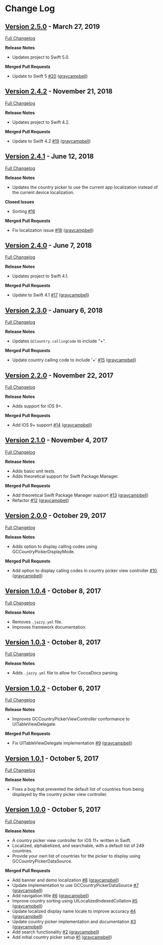 # Change Log

## [Version 2.5.0](https://github.com/graycampbell/GCCountryPicker/tree/2.5.0) - March 27, 2019

[Full Changelog](https://github.com/graycampbell/GCCountryPicker/compare/2.4.2...2.5.0)

**Release Notes**

- Updates project to Swift 5.0.

**Merged Pull Requests**

- Update to Swift 5 [\#20](https://github.com/graycampbell/GCCountryPicker/pull/20) ([graycampbell](https://github.com/graycampbell))

## [Version 2.4.2](https://github.com/graycampbell/GCCountryPicker/tree/2.4.2) - November 21, 2018

[Full Changelog](https://github.com/graycampbell/GCCountryPicker/compare/2.4.1...2.4.2)

**Release Notes**

- Updates project to Swift 4.2.

**Merged Pull Requests**

- Update to Swift 4.2 [\#19](https://github.com/graycampbell/GCCountryPicker/pull/19) ([graycampbell](https://github.com/graycampbell))

## [Version 2.4.1](https://github.com/graycampbell/GCCountryPicker/tree/2.4.1) - June 12, 2018

[Full Changelog](https://github.com/graycampbell/GCCountryPicker/compare/2.4.0...2.4.1)

**Release Notes**

- Updates the country picker to use the current app localization instead of the current device localization.

**Closed Issues**

- Sorting [\#16](https://github.com/graycampbell/GCCountryPicker/issues/16)

**Merged Pull Requests**

- Fix localization issue [\#18](https://github.com/graycampbell/GCCountryPicker/pull/18) ([graycampbell](https://github.com/graycampbell))

## [Version 2.4.0](https://github.com/graycampbell/GCCountryPicker/tree/2.4.0) - June 7, 2018

[Full Changelog](https://github.com/graycampbell/GCCountryPicker/compare/2.3.0...2.4.0)

**Release Notes**

- Updates project to Swift 4.1.

**Merged Pull Requests**

- Update to Swift 4.1 [\#17](https://github.com/graycampbell/GCCountryPicker/pull/17) ([graycampbell](https://github.com/graycampbell))

## [Version 2.3.0](https://github.com/graycampbell/GCCountryPicker/tree/2.3.0) - January 6, 2018

[Full Changelog](https://github.com/graycampbell/GCCountryPicker/compare/2.2.0...2.3.0)

**Release Notes**

- Updates `GCCountry.callingCode` to include "+".

**Merged Pull Requests**

- Update country calling code to include '+' [\#15](https://github.com/graycampbell/GCCountryPicker/pull/15) ([graycampbell](https://github.com/graycampbell))

## [Version 2.2.0](https://github.com/graycampbell/GCCountryPicker/tree/2.2.0) - November 22, 2017

[Full Changelog](https://github.com/graycampbell/GCCountryPicker/compare/2.1.0...2.2.0)

**Release Notes**

- Adds support for iOS 9+.

**Merged Pull Requests**

- Add iOS 9+ support [\#14](https://github.com/graycampbell/GCCountryPicker/pull/14) ([graycampbell](https://github.com/graycampbell))

## [Version 2.1.0](https://github.com/graycampbell/GCCountryPicker/tree/2.1.0) - November 4, 2017

[Full Changelog](https://github.com/graycampbell/GCCountryPicker/compare/2.0.0...2.1.0)

**Release Notes**

- Adds basic unit tests.
- Adds theoretical support for Swift Package Manager.

**Merged Pull Requests**

- Add theoretical Swift Package Manager support [\#13](https://github.com/graycampbell/GCCountryPicker/pull/13) ([graycampbell](https://github.com/graycampbell))
- Refactor [\#12](https://github.com/graycampbell/GCCountryPicker/pull/12) ([graycampbell](https://github.com/graycampbell))

## [Version 2.0.0](https://github.com/graycampbell/GCCountryPicker/tree/2.0.0) - October 29, 2017

[Full Changelog](https://github.com/graycampbell/GCCountryPicker/compare/1.0.4...2.0.0)

**Release Notes**

- Adds option to display calling codes using GCCountryPickerDisplayMode.

**Merged Pull Requests**

- Add option to display calling codes in country picker view controller [\#10](https://github.com/graycampbell/GCCountryPicker/pull/10) ([graycampbell](https://github.com/graycampbell))

## [Version 1.0.4](https://github.com/graycampbell/GCCountryPicker/tree/1.0.4) - October 8, 2017

[Full Changelog](https://github.com/graycampbell/GCCountryPicker/compare/1.0.3...1.0.4)

**Release Notes**

- Removes `.jazzy.yml` file.
- Improves framework documentation.

## [Version 1.0.3](https://github.com/graycampbell/GCCountryPicker/tree/1.0.3) - October 8, 2017

[Full Changelog](https://github.com/graycampbell/GCCountryPicker/compare/1.0.2...1.0.3)

**Release Notes**

- Adds `.jazzy.yml` file to allow for CocoaDocs parsing.

## [Version 1.0.2](https://github.com/graycampbell/GCCountryPicker/tree/1.0.2) - October 6, 2017

[Full Changelog](https://github.com/graycampbell/GCCountryPicker/compare/1.0.1...1.0.2)

**Release Notes**

- Improves GCCountryPickerViewController conformance to UITableViewDelegate.

**Merged Pull Requests**

- Fix UITableViewDelegate implementation [\#9](https://github.com/graycampbell/GCCountryPicker/pull/9) ([graycampbell](https://github.com/graycampbell))

## [Version 1.0.1](https://github.com/graycampbell/GCCountryPicker/tree/1.0.1) - October 5, 2017

[Full Changelog](https://github.com/graycampbell/GCCountryPicker/compare/1.0.0...1.0.1)

**Release Notes**

- Fixes a bug that prevented the default list of countries from being displayed by the country picker view controller.

## [Version 1.0.0](https://github.com/graycampbell/GCCountryPicker/tree/1.0.0) - October 5, 2017

[Full Changelog](https://github.com/graycampbell/GCCountryPicker/compare/ce99cec...1.0.0)

**Release Notes**

- A country picker view controller for iOS 11+ written in Swift.
- Localized, alphabetized, and searchable, with a default list of 249 countries.
- Provide your own list of countries for the picker to display using GCCountryPickerDataSource.

**Merged Pull Requests**

- Add banner and demo localization [\#8](https://github.com/graycampbell/GCCountryPicker/pull/8) ([graycampbell](https://github.com/graycampbell))
- Update implementation to use GCCountryPickerDataSource [\#7](https://github.com/graycampbell/GCCountryPicker/pull/7) ([graycampbell](https://github.com/graycampbell))
- Add navigation title [\#6](https://github.com/graycampbell/GCCountryPicker/pull/6) ([graycampbell](https://github.com/graycampbell))
- Improve country sorting using UILocalizedIndexedCollation [\#5](https://github.com/graycampbell/GCCountryPicker/pull/5) ([graycampbell](https://github.com/graycampbell))
- Update localized display name locale to improve accuracy [\#4](https://github.com/graycampbell/GCCountryPicker/pull/4) ([graycampbell](https://github.com/graycampbell))
- Update country picker implementation and documentation [\#3](https://github.com/graycampbell/GCCountryPicker/pull/3) ([graycampbell](https://github.com/graycampbell))
- Add search functionality [\#2](https://github.com/graycampbell/GCCountryPicker/pull/2) ([graycampbell](https://github.com/graycampbell))
- Add initial country picker setup [\#1](https://github.com/graycampbell/GCCountryPicker/pull/1) ([graycampbell](https://github.com/graycampbell))
